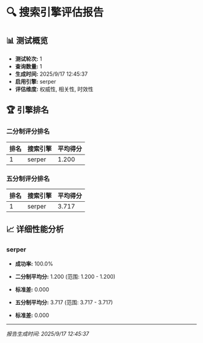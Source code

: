 # 🔍 搜索引擎评估报告

## 📊 测试概览

- **测试轮次:** 1
- **查询数量:** 1
- **生成时间:** 2025/9/17 12:45:37
- **启用引擎:** serper
- **评估维度:** 权威性, 相关性, 时效性

## 🏆 引擎排名

### 二分制评分排名

| 排名 | 搜索引擎 | 平均得分 |
|------|----------|----------|
| 1 | serper | 1.200 |

### 五分制评分排名

| 排名 | 搜索引擎 | 平均得分 |
|------|----------|----------|
| 1 | serper | 3.717 |

## 📈 详细性能分析


### serper

- **成功率:** 100.0%

- **二分制平均分:** 1.200 (范围: 1.200 - 1.200)
- **标准差:** 0.000
- **五分制平均分:** 3.717 (范围: 3.717 - 3.717)
- **标准差:** 0.000


---
*报告生成时间: 2025/9/17 12:45:37*
